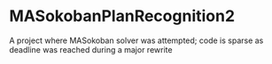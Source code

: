 # MASokobanPlanRecognition2
A project where MASokoban solver was attempted; code is sparse as deadline was reached during a major rewrite
